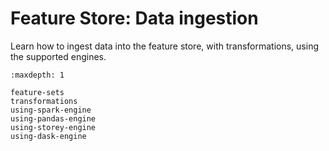 # Feature Store:  Data ingestion

Learn how to ingest data into the feature store, with transformations, using the supported engines.


```{toctree}
:maxdepth: 1

feature-sets
transformations
using-spark-engine
using-pandas-engine
using-storey-engine
using-dask-engine
```
